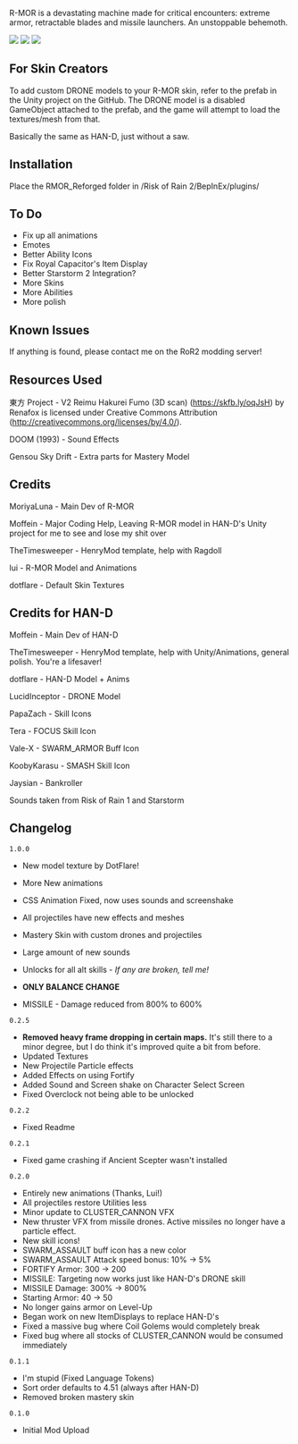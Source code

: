 R-MOR is a devastating machine made for critical encounters: extreme armor, retractable blades and missile launchers. An unstoppable behemoth.

[![](https://i.imgur.com/liGexI0.jpg)]()
[![](https://media.discordapp.net/attachments/567832879879553037/1057546186036355123/20221228012833_1.jpg?width=1202&height=676)]()
[![](https://i.imgur.com/N4ex8oo.png)]()

## For Skin Creators

To add custom DRONE models to your R-MOR skin, refer to the prefab in the Unity project on the GitHub. The DRONE model is a disabled GameObject attached to the prefab, and the game will attempt to load the textures/mesh from that.

Basically the same as HAN-D, just without a saw.

## Installation

Place the RMOR_Reforged folder in /Risk of Rain 2/BepInEx/plugins/  

## To Do
- Fix up all animations
- Emotes
- Better Ability Icons
- Fix Royal Capacitor's Item Display
- Better Starstorm 2 Integration?
- More Skins
- More Abilities
- More polish

## Known Issues
If anything is found, please contact me on the RoR2 modding server!

## Resources Used

東方 Project - V2 Reimu Hakurei Fumo (3D scan) (https://skfb.ly/oqJsH) by Renafox is licensed under Creative Commons Attribution (http://creativecommons.org/licenses/by/4.0/).

DOOM (1993) - Sound Effects

Gensou Sky Drift - Extra parts for Mastery Model

## Credits

MoriyaLuna - Main Dev of R-MOR

Moffein - Major Coding Help, Leaving R-MOR model in HAN-D's Unity project for me to see and lose my shit over

TheTimesweeper - HenryMod template, help with Ragdoll

lui - R-MOR Model and Animations

dotflare - Default Skin Textures

## Credits for HAN-D

Moffein - Main Dev of HAN-D

TheTimesweeper - HenryMod template, help with Unity/Animations, general polish. You're a lifesaver!

dotflare - HAN-D Model + Anims

LucidInceptor - DRONE Model

PapaZach - Skill Icons

Tera - FOCUS Skill Icon

Vale-X - SWARM_ARMOR Buff Icon

KoobyKarasu - SMASH Skill Icon

Jaysian - Bankroller

Sounds taken from Risk of Rain 1 and Starstorm

## Changelog

`1.0.0`
- New model texture by DotFlare!
- More New animations
- CSS Animation Fixed, now uses sounds and screenshake
- All projectiles have new effects and meshes
- Mastery Skin with custom drones and projectiles
- Large amount of new sounds
- Unlocks for all alt skills - *If any are broken, tell me!*

- **ONLY BALANCE CHANGE**
- MISSILE - Damage reduced from 800% to 600%

`0.2.5`
- **Removed heavy frame dropping in certain maps.** It's still there to a minor degree, but I do think it's improved quite a bit from before.
- Updated Textures
- New Projectile Particle effects
- Added Effects on using Fortify
- Added Sound and Screen shake on Character Select Screen
- Fixed Overclock not being able to be unlocked

`0.2.2`
- Fixed Readme

`0.2.1`
- Fixed game crashing if Ancient Scepter wasn't installed

`0.2.0`

- Entirely new animations (Thanks, Lui!)
- All projectiles restore Utilities less
- Minor update to CLUSTER_CANNON VFX
- New thruster VFX from missile drones. Active missiles no longer have a particle effect.
- New skill icons!
- SWARM_ASSAULT buff icon has a new color
- SWARM_ASSAULT Attack speed bonus: 10% -> 5%
- FORTIFY Armor: 300 -> 200
- MISSILE: Targeting now works just like HAN-D's DRONE skill
- MISSILE Damage: 300% -> 800%
- Starting Armor: 40 -> 50
- No longer gains armor on Level-Up
- Began work on new ItemDisplays to replace HAN-D's
- Fixed a massive bug where Coil Golems would completely break
- Fixed bug where all stocks of CLUSTER_CANNON would be consumed immediately

`0.1.1`

- I'm stupid (Fixed Language Tokens)
- Sort order defaults to 4.51 (always after HAN-D)
- Removed broken mastery skin

`0.1.0`

- Initial Mod Upload

